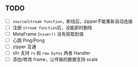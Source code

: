 ## TODO

- [ ] `source`/`stream function`，断线后，zipper不能重新自动连接
- [ ] 注册 `stream function`后，没能即时删除
- [ ] MetaFrame `Issuer()` 没有获取到值
- [ ] 心跳 Ping/Pong
- [ ] zipper 互通
- [ ] sfn 支持 `rx` 和 `raw bytes` 两者 Handler
- [ ] 添加/修改 frame，让传输的数据支持 scale
